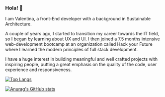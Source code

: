 ### Hola! 👋

<!--
**valmdz/valmdz** is a ✨ _special_ ✨ repository because its `README.md` (this file) appears on your GitHub profile.

Here are some ideas to get you started:

- 🔭 I’m currently working on ...
- 🌱 I’m currently learning ...
- 👯 I’m looking to collaborate on ...
- 🤔 I’m looking for help with ...
- 💬 Ask me about ...
- 📫 How to reach me: ...
- 😄 Pronouns: ...
- ⚡ Fun fact: ...
-->

I am Valentina, a front-End developer with a background in Sustainable Architecture. 

A couple of years ago, I started to transition my career towards the IT field, so I began by learning about UX and UI. I then joined a 7.5 months intensive web-development bootcamp at an organization called Hack your Future where I learned the modern principles of full stack development. 

I have a huge interest in building meaningful and well crafted projects with inspiring people, putting a great emphasis on the quality of the code, user experience and responsiveness.

[![Top Langs](https://github-readme-stats.vercel.app/api/top-langs/?username=valmdz&hide=haskell,shell&theme=solarized-light)](https://github.com/valmdz/github-readme-stats)

[![Anurag's GitHub stats](https://github-readme-stats.vercel.app/api?username=valmdz&theme=solarized-light&show_icons=true)](https://github.com/valmz/github-readme-stats)
